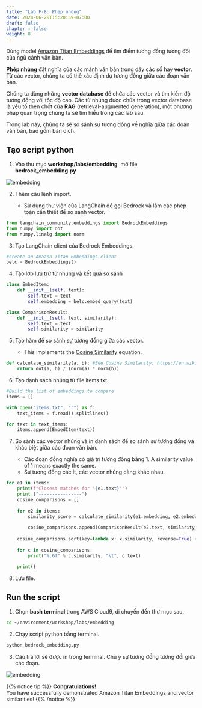 ```yaml
---
title: "Lab F-8: Phép nhúng"
date: 2024-06-28T15:20:59+07:00
draft: false
chapter : false
weight: 8
---
```


Dùng model [Amazon Titan Embeddings](https://aws.amazon.com/bedrock/titan/) để tìm điểm tương đồng tương đối của ngữ cảnh văn bản.

**Phép nhúng** đặt nghĩa của các mảnh văn bản trong dãy các số hay **vector**. Từ các vector, chúng ta có thể xác định dự tương đồng giữa các đoạn văn bản. 

Chúng ta dùng những **vector database** để chứa các vector và tìm kiếm độ tương đồng với tốc độ cao. Các từ nhúng được chứa trong vector database là yếu tố then chốt của **RAG** (retrieval-augmented generation), một phương pháp quan trọng chúng ta sẽ tìm hiểu trong các lab sau.

Trong lab này, chúng ta sẽ so sánh sự tương đồng về nghĩa giữa các đoạn văn bản, bao gồm bản dịch.

## Tạo script python

1. Vào thư mục **workshop/labs/embedding**, mở file **bedrock_embedding.py**

![embedding](/images/2-Bedrock/F-8/1.png)

2. Thêm câu lệnh import.

   -  Sử dụng thư viện của LangChain để gọi Bedrock và làm các phép toán cần thiết để so sánh vector. 

```python
from langchain_community.embeddings import BedrockEmbeddings
from numpy import dot
from numpy.linalg import norm
```

3. Tạo LangChain client của Bedrock Embeddings.

```python
#create an Amazon Titan Embeddings client
belc = BedrockEmbeddings()
```

4. Tạo lớp lưu trữ từ nhúng và kết quả so sánh

```py
class EmbedItem:
    def __init__(self, text):
        self.text = text
        self.embedding = belc.embed_query(text)

class ComparisonResult:
    def __init__(self, text, similarity):
        self.text = text
        self.similarity = similarity
```

5. Tạo hàm để so sánh sự tương đồng giữa các vector.

   - This implements the [Cosine Similarity](https://en.wikipedia.org/wiki/Cosine_similarity) equation.

```py
def calculate_similarity(a, b): #See Cosine Similarity: https://en.wikipedia.org/wiki/Cosine_similarity
    return dot(a, b) / (norm(a) * norm(b))
```

6. Tạo danh sách nhúng từ file items.txt.

```py
#Build the list of embeddings to compare
items = []

with open("items.txt", "r") as f:
    text_items = f.read().splitlines()

for text in text_items:
    items.append(EmbedItem(text))
```

7. So sánh các vector nhúng và in danh sách để so sánh sự tương đồng và khác biệt giữa các đoạn văn bản. 

   - Các đoạn đồng nghĩa có giá trị tương đồng bằng 1. A similarity value of 1 means exactly the same.
   - Sự tương đồng các ít, các vector nhúng càng khác nhau.

```py
for e1 in items:
    print(f"Closest matches for '{e1.text}'")
    print ("----------------")
    cosine_comparisons = []
    
    for e2 in items:
        similarity_score = calculate_similarity(e1.embedding, e2.embedding)
        
        cosine_comparisons.append(ComparisonResult(e2.text, similarity_score)) #save the comparisons to a list
        
    cosine_comparisons.sort(key=lambda x: x.similarity, reverse=True) # list the closest matches first
    
    for c in cosine_comparisons:
        print("%.6f" % c.similarity, "\t", c.text)
    
    print()
```

8. Lưu file.

## Run the script
1. Chọn **bash terminal** trong AWS Cloud9, di chuyến đến thư mục sau.

```bash
cd ~/environment/workshop/labs/embedding
```

2. Chạy script python bằng terminal.

```bash
python bedrock_embedding.py
```

3. Câu trả lời sẽ được in trong terminal. Chú ý sự tương đồng tương đối giữa các đoạn.

![embedding](/images/2-Bedrock/F-8/2.png)

{{% notice tip %}}
**Congratulations!**\
You have successfully demonstrated Amazon Titan Embeddings and vector similarities!
{{% /notice %}}

